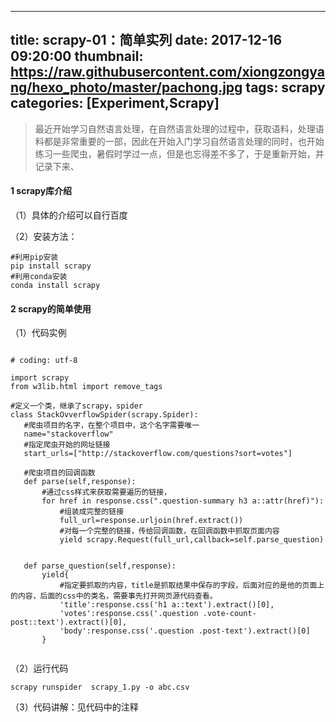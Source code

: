 
---
title: scrapy-01：简单实列
date: 2017-12-16 09:20:00
thumbnail:  https://raw.githubusercontent.com/xiongzongyang/hexo_photo/master/pachong.jpg
tags: scrapy
categories: [Experiment,Scrapy]
---
> 最近开始学习自然语言处理，在自然语言处理的过程中，获取语料，处理语料都是非常重要的一部，因此在开始入门学习自然语言处理的同时，也开始练习一些爬虫，暑假时学过一点，但是也忘得差不多了，于是重新开始，并记录下来、
<!--more-->


#### 1  scrapy库介绍
（1）具体的介绍可以自行百度

（2）安装方法：
```
#利用pip安装
pip install scrapy
#利用conda安装
conda install scrapy
```
#### 2 scrapy的简单使用
（1）代码实例

```

# coding: utf-8

import scrapy
from w3lib.html import remove_tags

#定义一个类，继承了scrapy，spider
class StackOvverflowSpider(scrapy.Spider):
   #爬虫项目的名字，在整个项目中，这个名字需要唯一
   name="stackoverflow"
   #指定爬虫开始的网址链接
   start_urls=["http://stackoverflow.com/questions?sort=votes"]
   
   #爬虫项目的回调函数
   def parse(self,response):
       #通过css样式来获取需要遍历的链接，
       for href in response.css(".question-summary h3 a::attr(href)"):
           #组装成完整的链接
           full_url=response.urljoin(href.extract())
           #对每一个完整的链接，传给回调函数，在回调函数中抓取页面内容
           yield scrapy.Request(full_url,callback=self.parse_question)
   
   
   def parse_question(self,response):
       yield{
           #指定要抓取的内容，title是抓取结果中保存的字段，后面对应的是他的页面上的内容，后面的css中的类名，需要事先打开网页源代码查看。
           'title':response.css('h1 a::text').extract()[0],
           'votes':response.css('.question .vote-count-post::text').extract()[0],
           'body':response.css('.question .post-text').extract()[0]
       }


```
（2）运行代码

```
scrapy runspider  scrapy_1.py -o abc.csv
```
（3）代码讲解：见代码中的注释

